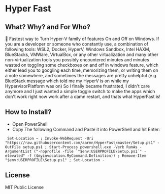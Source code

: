 # Hyper Fast
<!-- TODO: Logo, and Badges go here -->
## What? Why? and For Who?
🚀 Fastest way to Turn Hyper-V family of features On and Off on Windows.
If you are a developer or someone who constantly use, a combination of following tools: WSL2, Docker, HyperV, Windows Sandbox, Intel HAXM, BlueStacks, VMWare, VirtualBox, or any other virtualization and many other non-virtualization tools you possibly encountered minutes and minutes wasted on toggling some checkboxes on and off in windows feature, which either lead you to googling each time, memorizing them, or writing them on a note somewhere, and sometimes the messages are pretty unhelpful (e.g. BlueStack message which told me my HyperV is on while my HypervisorPlatform was on)
So I finally became frustrated, I didn't care anymore and I just wanted a simple toggle switch to make the apps which don't work right now work after a damn restart, and thats what HyperFast is!

## How to Install?
 - Open PowerShell
 - Copy The following Command and Paste it into PowerShell and hit Enter: 

``` Set-Location ~ ; Invoke-WebRequest -Uri "https://raw.githubusercontent.com/aarmn/HyperFast/master/Setup.ps1" -OutFile setup.ps1 ; Start-Process powershell.exe -Verb RunAs -ArgumentList ("-noprofile -file `"$env:USERPROFILE\Setup.ps1`" -elevated" -f ($myinvocation.MyCommand.Definition)) ; Remove-Item "$env:USERPROFILE\Setup.ps1" ; Set-Location -```

## License
MIT Public License